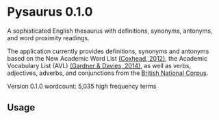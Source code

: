 # Pysaurus 0.1.0

A sophisticated English thesaurus with definitions, synonyms, antonyms, and word proximity readings.

The application currently provides definitions, synonyms and antonyms based on the New Academic Word List [(Coxhead, 2012)](https://onlinelibrary.wiley.com/doi/abs/10.2307/3587951), the Academic Vocabulary List (AVL) [(Gardner & Davies, 2014)](https://academic.oup.com/applij/article/35/3/305/146569), as well as verbs, adjectives, adverbs, and conjunctions from the [British National Corpus](http://www.natcorp.ox.ac.uk/corpus/index.xml).

Version 0.1.0 wordcount: 5,035 high frequency terms

## Usage
